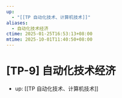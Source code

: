 ```yaml
---
up:
  - "[[TP 自动化技术、计算机技术]]"
aliases:
  - 自动化技术经济
ctime: 2025-01-25T16:53:13+08:00
mtime: 2025-10-01T11:40:50+08:00
---
```


# [TP-9] 自动化技术经济

- up: [[TP 自动化技术、计算机技术]]
